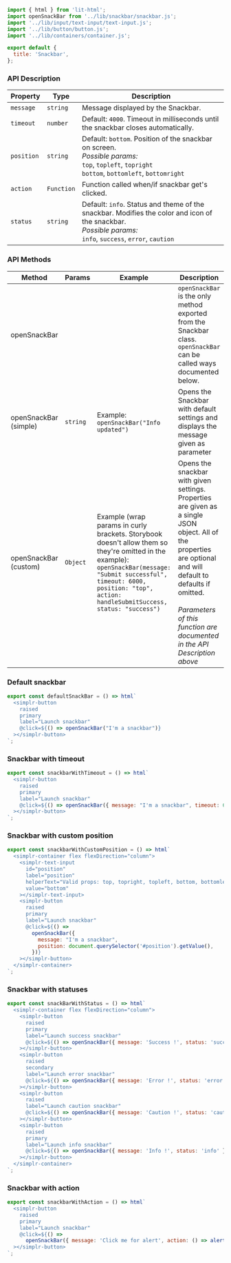 ```js script
import { html } from 'lit-html';
import openSnackBar from '../lib/snackbar/snackbar.js';
import '../lib/input/text-input/text-input.js';
import '../lib/button/button.js';
import '../lib/containers/container.js';

export default {
  title: 'Snackbar',
};
```

### API Description

| Property   | Type       | Description                                                                                                                                                        |
| ---------- | ---------- | ------------------------------------------------------------------------------------------------------------------------------------------------------------------ |
| `message`  | `string`   | Message displayed by the Snackbar.                                                                                                                                 |
| `timeout`  | `number`   | Default: `4000`. Timeout in milliseconds until the snackbar closes automatically.                                                                                  |
| `position` | `string`   | Default: `bottom`. Position of the snackbar on screen. <br />_Possible params:_<br /> `top`, `topleft`, `topright`<br />`bottom`, `bottomleft`, `bottomright`      |
| `action`   | `Function` | Function called when/if snackbar get's clicked.                                                                                                                    |
| `status`   | `string`   | Default: `info`. Status and theme of the snackbar. Modifies the color and icon of the snackbar.<br />_Possible params:_<br />`info`, `success`, `error`, `caution` |

### API Methods

| Method                | Params   | Example                                                                                                                                                                                                                               | Description                                                                                                                                                                                                                                            |
| --------------------- | -------- | ------------------------------------------------------------------------------------------------------------------------------------------------------------------------------------------------------------------------------------- | ------------------------------------------------------------------------------------------------------------------------------------------------------------------------------------------------------------------------------------------------------ |
| openSnackBar          |          |                                                                                                                                                                                                                                       | `openSnackBar` is the only method exported from the Snackbar class.<br />`openSnackBar` can be called ways documented below.                                                                                                                           |
| openSnackBar (simple) | `string` | Example: `openSnackBar("Info updated")`                                                                                                                                                                                               | Opens the Snackbar with default settings and displays the message given as parameter                                                                                                                                                                   |
| openSnackBar (custom) | `Object` | Example (wrap params in curly brackets. Storybook doesn't allow them so they're omitted in the example): `openSnackBar(message: "Submit successful", timeout: 6000, position: "top", action: handleSubmitSuccess, status: "success")` | Opens the snackbar with given settings. Properties are given as a single JSON object. All of the properties are optional and will default to defaults if omitted.<br /><br />_Parameters of this function are documented in the API Description above_ |

### Default snackbar

```js preview-story
export const defaultSnackBar = () => html`
  <simplr-button
    raised
    primary
    label="Launch snackbar"
    @click=${() => openSnackBar("I'm a snackbar")}
  ></simplr-button>
`;
```

### Snackbar with timeout

```js preview-story
export const snackbarWithTimeout = () => html`
  <simplr-button
    raised
    primary
    label="Launch snackbar"
    @click=${() => openSnackBar({ message: "I'm a snackbar", timeout: 6000 })}
  ></simplr-button>
`;
```

### Snackbar with custom position

```js preview-story
export const snackbarWithCustomPosition = () => html`
  <simplr-container flex flexDirection="column">
    <simplr-text-input
      id="position"
      label="position"
      helperText="Valid props: top, topright, topleft, bottom, bottomleft, bottomright"
      value="bottom"
    ></simplr-text-input>
    <simplr-button
      raised
      primary
      label="Launch snackbar"
      @click=${() =>
        openSnackBar({
          message: "I'm a snackbar",
          position: document.querySelector('#position').getValue(),
        })}
    ></simplr-button>
  </simplr-container>
`;
```

### Snackbar with statuses

```js preview-story
export const snackBarWithStatus = () => html`
  <simplr-container flex flexDirection="column">
    <simplr-button
      raised
      primary
      label="Launch success snackbar"
      @click=${() => openSnackBar({ message: 'Success !', status: 'success' })}
    ></simplr-button>
    <simplr-button
      raised
      secondary
      label="Launch error snackbar"
      @click=${() => openSnackBar({ message: 'Error !', status: 'error' })}
    ></simplr-button>
    <simplr-button
      raised
      label="Launch caution snackbar"
      @click=${() => openSnackBar({ message: 'Caution !', status: 'caution' })}
    ></simplr-button>
    <simplr-button
      raised
      primary
      label="Launch info snackbar"
      @click=${() => openSnackBar({ message: 'Info !', status: 'info' })}
    ></simplr-button>
  </simplr-container>
`;
```

### Snackbar with action

```js preview-story
export const snackbarWithAction = () => html`
  <simplr-button
    raised
    primary
    label="Launch snackbar"
    @click=${() =>
      openSnackBar({ message: 'Click me for alert', action: () => alert('You did it!') })}
  ></simplr-button>
`;
```
